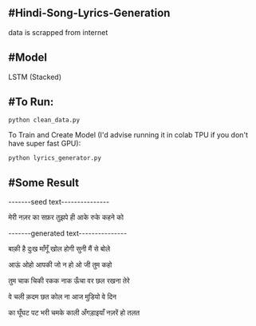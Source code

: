 #Hindi-Song-Lyrics-Generation
----
data is scrapped from internet

#Model
----
LSTM (Stacked)

#To Run:
----
```
python clean_data.py
```
To Train and Create Model (I'd advise running it in colab TPU if you don't have super fast GPU):
```
python lyrics_generator.py
```

#Some Result
----
-------seed text---------------

मेरी नज़र का सफ़र तुझपे ही आके रुके कहने को

-------generated text---------------

बाक़ी है दुःख माँगूँ खोल होगी सुनी मैं से बोले

आऊं ओहो आपकी जो न हो ओ जी तुम कहो

तुम चाक चिकी रकक नाक ऊँचा वर छल रखना तेरे

वे चली क़दम छत कोल ना आज मुडियो वे दिन

का घूँघट पट भरी चमके काली अँगड़ाइयाँ नज़रें हो तलत
